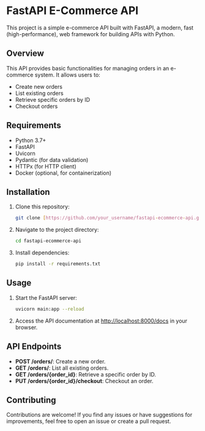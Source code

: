 # FastAPI E-Commerce API

This project is a simple e-commerce API built with FastAPI, a modern, fast (high-performance), web framework for building APIs with Python.

## Overview

This API provides basic functionalities for managing orders in an e-commerce system. It allows users to:

- Create new orders
- List existing orders
- Retrieve specific orders by ID
- Checkout orders

## Requirements

- Python 3.7+
- FastAPI
- Uvicorn
- Pydantic (for data validation)
- HTTPx (for HTTP client)
- Docker (optional, for containerization)

## Installation

1. Clone this repository:

    ```bash
    git clone [https://github.com/your_username/fastapi-ecommerce-api.git](https://github.com/meshach5667/e-commerce)
    ```

2. Navigate to the project directory:

    ```bash
    cd fastapi-ecommerce-api
    ```

3. Install dependencies:

    ```bash
    pip install -r requirements.txt
    ```

## Usage

1. Start the FastAPI server:

    ```bash
    uvicorn main:app --reload
    ```

2. Access the API documentation at [http://localhost:8000/docs](http://localhost:8000/docs) in your browser.

## API Endpoints

- **POST /orders/**: Create a new order.
- **GET /orders/**: List all existing orders.
- **GET /orders/{order_id}**: Retrieve a specific order by ID.
- **PUT /orders/{order_id}/checkout**: Checkout an order.

## Contributing

Contributions are welcome! If you find any issues or have suggestions for improvements, feel free to open an issue or create a pull request.



